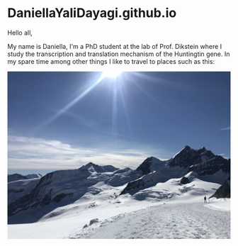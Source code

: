 # DaniellaYaliDayagi.github.io
Hello all,

My name is Daniella, I'm a PhD student at the lab of Prof. Dikstein where I study the transcription and translation mechanism of the Huntingtin gene.
In my spare time among other things I like to travel to places such as this:


![](IMG_9041.jpeg) 

